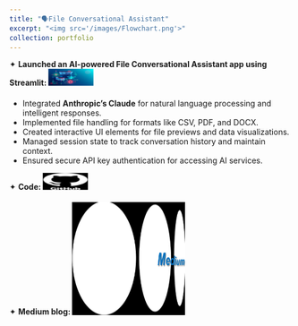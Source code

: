 ```yaml
---
title: "🗣️File Conversational Assistant"
excerpt: "<img src='/images/Flowchart.png'>"
collection: portfolio
---
```


<div class="flexcontainer">
  <div>
        <span>✦ <strong>Launched an AI-powered File Conversational Assistant app using Streamlit:</strong></span> <a href="https://talk-to-your-data.streamlit.app/" onclick="trackOutboundLink(this);">
      <img class="pulse" height="30px" src="/images/webapp.jpeg" width="80px">
    </a>
  </div>
</div>

* Integrated **Anthropic’s Claude** for natural language processing and intelligent responses.
* Implemented file handling for formats like CSV, PDF, and DOCX.
* Created interactive UI elements for file previews and data visualizations.
* Managed session state to track conversation history and maintain context.
* Ensured secure API key authentication for accessing AI services.

<div class="flexcontainer">
  <div>
        <span>✦ <strong>Code:</strong></span> <a href="https://github.com/SudarshanaSRao/Talk-to-your-data" onclick="trackOutboundLink(this);">
      <img class="pulse" height="30px" src="/images/github-logo-git-hub-icon-with-text-on-white-and-black-background-free-vector.jpg" width="80px">
    </a>
  </div>
</div>

<div class="flexcontainer">
  <div>
        <span>✦ <strong>Medium blog:</strong></span> <a href="https://medium.com/@sudarshanasrao/introducing-the-file-conversational-assistant-revolutionizing-document-interaction-with-ai-bf878e5c9ed5" onclick="trackOutboundLink(this);">
      <img class="pulse" height="200px" src="/images/unmanned.png" width="200px">
    </a>
  </div>
</div>
<style>
  .flexcontainer {
    display: flex;
    align-items: center;
    margin-bottom: 20px; /* Adjust the value as needed */  
  }
@keyframes pulse {
  0% {
    transform: scale(1);
  }
  50% {
    transform: scale(1.05);
  }
  100% {
    transform: scale(1);
  }
}
.pulse {
  animation: pulse 2s infinite ease-in-out;
}
</style>
